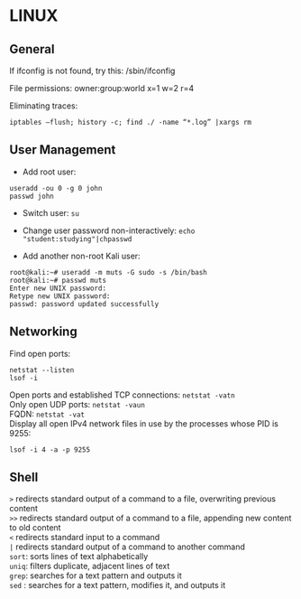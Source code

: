 # LINUX

General
-------

If ifconfig is not found, try this: /sbin/ifconfig

File permissions: owner:group:world x=1 w=2 r=4

Eliminating traces:

`iptables –flush; history -c; find ./ -name “*.log” |xargs rm`


User Management
---------------

* Add root user:

```
useradd -ou 0 -g 0 john
passwd john
```
* Switch user: `su`

* Change user password non-interactively: `echo "student:studying"|chpasswd`

* Add another non-root Kali user:

```
root@kali:~# useradd -m muts -G sudo -s /bin/bash
root@kali:~# passwd muts
Enter new UNIX password:
Retype new UNIX password:
passwd: password updated successfully
```

Networking
----------

Find open ports:
```
netstat --listen
lsof -i
```
Open ports and established TCP connections: `netstat -vatn`  
Only open UDP ports: `netstat -vaun`  
FQDN: `netstat -vat`  
Display all open IPv4 network files in use by the processes whose PID is 9255:
```
lsof -i 4 -a -p 9255
```

Shell
-----

`>` redirects standard output of a command to a file, overwriting previous content  
`>>` redirects standard output of a command to a file, appending new content to old content  
`<` redirects standard input to a command  
`|` redirects standard output of a command to another command  
`sort`: sorts lines of text alphabetically  
`uniq`: filters duplicate, adjacent lines of text  
`grep`: searches for a text pattern and outputs it  
`sed` : searches for a text pattern, modifies it, and outputs it  
